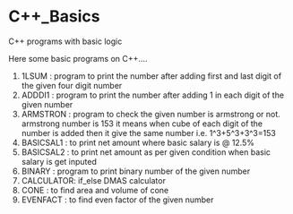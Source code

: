 # C++_Basics
C++ programs with basic logic

Here some basic programs on C++....

1. 1LSUM     : program to print the number after adding first and last digit of the given four digit number
2. ADDDI1    : program to print the number after adding 1 in each digit of the given number
3. ARMSTRON  : program to check the given number is armstrong or not.
               armstrong number is 153
               it means when cube of each digit of the number is added then it give the same number i.e. 1^3+5^3+3^3=153
4. BASICSAL1 : to print net amount where basic salary is @ 12.5%             
5. BASICSAL2 : to print net amount as per given condition when basic salary is get inputed
6. BINARY    : program to print binary number of the given number
7. CALCULATOR: if_else DMAS calculator
8. CONE      : to find area and volume of cone
9. EVENFACT  : to find even factor of the given number 
